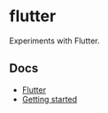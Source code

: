 # flutter
Experiments with Flutter.


## Docs

- [Flutter](https://flutter.dev/)
- [Getting started](https://docs.flutter.dev/get-started/install/macos/web)